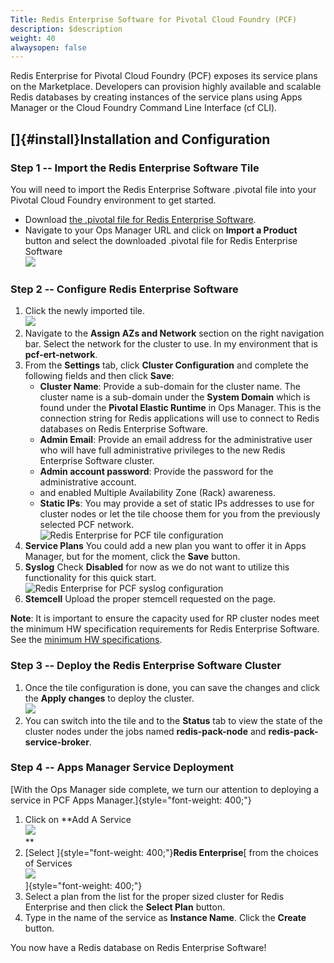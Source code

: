 ```yaml
---
Title: Redis Enterprise Software for Pivotal Cloud Foundry (PCF)
description: $description
weight: 40
alwaysopen: false
---
```

Redis Enterprise for Pivotal Cloud Foundry (PCF) exposes its service
plans on the Marketplace. Developers can provision highly available and
scalable Redis databases by creating instances of the service plans
using Apps Manager or the Cloud Foundry Command Line Interface (cf CLI).

[]{#install}Installation and Configuration
------------------------------------------

### Step 1 -- Import the Redis Enterprise Software Tile

You will need to import the Redis Enterprise Software .pivotal file into
your Pivotal Cloud Foundry environment to get started.

-   Download [the .pivotal file for Redis Enterprise
    Software](https://app.redislabs.com/#/sign-up/software?direct=true&download=pivotal_cf).
-   Navigate to your Ops Manager URL and click on **Import a Product**
    button and select the downloaded .pivotal file for Redis Enterprise
    Software\
    ![](/images/rs/pcf_view_ops_manger.png?width=800&height=205)

### Step 2 -- Configure Redis Enterprise Software

1.  Click the newly imported tile.\
    ![](/images/rs/pcf_pre-install_tile.png?width=189&height=189)
2.  Navigate to the **Assign AZs and Network** section on the right
    navigation bar. Select the network for the cluster to use. In my
    environment that is **pcf-ert-network**.
3.  From the **Settings** tab, click **Cluster Configuration** and
    complete the following fields and then click **Save**:
    -   **Cluster Name**: Provide a sub-domain for the cluster name. The
        cluster name is a sub-domain under the **System Domain** which
        is found under the **Pivotal Elastic Runtime** in Ops Manager.
        This is the connection string for Redis applications will use to
        connect to Redis databases on Redis Enterprise Software.
    -   **Admin Email**: Provide an email address for the administrative
        user who will have full administrative privileges to the new
        Redis Enterprise Software cluster.
    -   **Admin account password**: Provide the password for the
        administrative account.
    -   and enabled Multiple Availability Zone (Rack) awareness.
    -   **Static IPs**: You may provide a set of static IPs addresses to
        use for cluster nodes or let the tile choose them for you from
        the previously selected PCF network.\
        ![Redis Enterprise for PCF tile
        configuration](/images/rs/rs_tile_config.png?_t=1520874329?width=800&height=604)
4.  **Service Plans** You could add a new plan you want to offer it in
    Apps Manager, but for the moment, click the **Save** button.
5.  **Syslog** Check **Disabled** for now as we do not want to utilize
    this functionality for this quick start.\
    ![Redis Enterprise for PCF syslog
    configuration](/images/rs/syslog_disable.png?width=800&height=557)
6.  **Stemcell** Upload the proper stemcell requested on the page.

**Note**: It is important to ensure the capacity used for RP cluster
nodes meet the minimum HW specification requirements for Redis
Enterprise Software. See the [minimum HW
specifications](/redis-enterprise-documentation/installing-and-upgrading/hardware-software-requirements/).

### Step 3 -- Deploy the Redis Enterprise Software Cluster

1.  Once the tile configuration is done, you can save the changes and
    click the **Apply changes** to deploy the cluster.\
    ![](/images/rs/post-install-dashboard.png?width=800&height=227)
2.  You can switch into the tile and to the **Status** tab to view the
    state of the cluster nodes under the jobs named
    **redis-pack-node** and **redis-pack-service-broker**.

### Step 4 -- Apps Manager Service Deployment

[With the Ops Manager side complete, we turn our attention to deploying
a service in PCF Apps Manager.]{style="font-weight: 400;"}

1.  Click on **Add A Service\
    ![](/images/rs/apps_manager_add_service_button.png?width=1000&height=278)\
    **
2.  [Select ]{style="font-weight: 400;"}**Redis Enterprise**[ from the
    choices of Services\
    ![](/images/rs/apps_manager_add_service-1.png?_t=1520885153?width=800&height=635)\
    ]{style="font-weight: 400;"}
3.  Select a plan from the list for the proper sized cluster for Redis
    Enterprise and then click the **Select Plan** button.
4.  Type in the name of the service as **Instance Name**. Click the
    **Create** button.

You now have a Redis database on Redis Enterprise Software!
